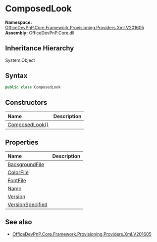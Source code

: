 # ComposedLook
  

**Namespace:** [OfficeDevPnP.Core.Framework.Provisioning.Providers.Xml.V201605](OfficeDevPnP.Core.Framework.Provisioning.Providers.Xml.V201605.md)  
**Assembly:** OfficeDevPnP.Core.dll  
## Inheritance Hierarchy
System.Object  

## Syntax
```C#
public class ComposedLook
```
## Constructors
|**Name**|**Description**|
|:-----|:-----|
| [ComposedLook()](OfficeDevPnP.Core.Framework.Provisioning.Providers.Xml.V201605.ComposedLook.ctor1.md) | 
## Properties
|**Name**|**Description**|
|:-----|:-----|
| [BackgroundFile](OfficeDevPnP.Core.Framework.Provisioning.Providers.Xml.V201605.ComposedLook.BackgroundFile.md) | 
| [ColorFile](OfficeDevPnP.Core.Framework.Provisioning.Providers.Xml.V201605.ComposedLook.ColorFile.md) | 
| [FontFile](OfficeDevPnP.Core.Framework.Provisioning.Providers.Xml.V201605.ComposedLook.FontFile.md) | 
| [Name](OfficeDevPnP.Core.Framework.Provisioning.Providers.Xml.V201605.ComposedLook.Name.md) | 
| [Version](OfficeDevPnP.Core.Framework.Provisioning.Providers.Xml.V201605.ComposedLook.Version.md) | 
| [VersionSpecified](OfficeDevPnP.Core.Framework.Provisioning.Providers.Xml.V201605.ComposedLook.VersionSpecified.md) | 
## See also
- [OfficeDevPnP.Core.Framework.Provisioning.Providers.Xml.V201605](OfficeDevPnP.Core.Framework.Provisioning.Providers.Xml.V201605.md)
